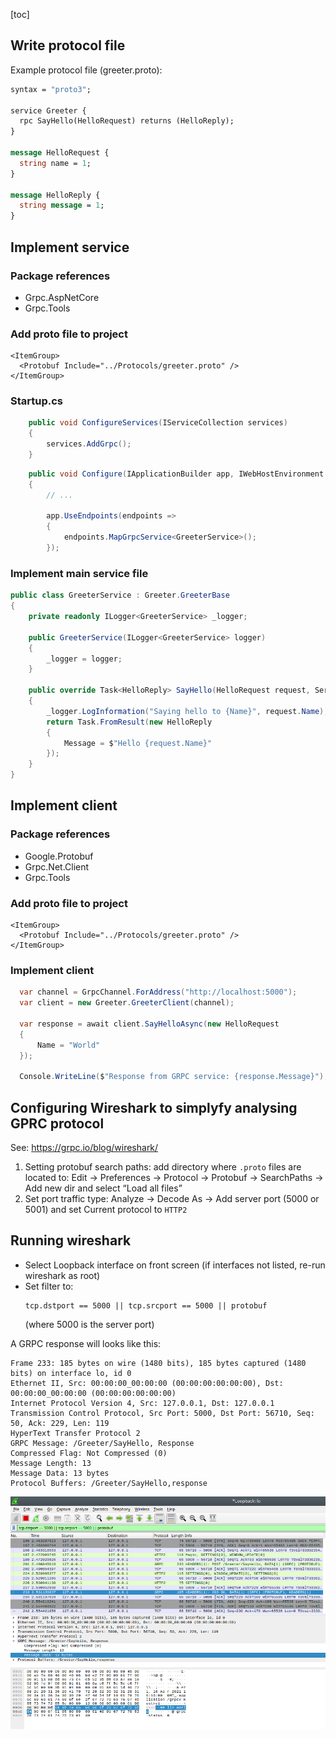 [toc]

## Write protocol file

Example protocol file (greeter.proto):

``` protobuf
syntax = "proto3";

service Greeter {
  rpc SayHello(HelloRequest) returns (HelloReply);
}

message HelloRequest {
  string name = 1;
}

message HelloReply {
  string message = 1;
}
```

## Implement service

### Package references

- Grpc.AspNetCore
- Grpc.Tools

### Add proto file to project

```
<ItemGroup>
  <Protobuf Include="../Protocols/greeter.proto" />
</ItemGroup>
```

### Startup.cs

```c#
    public void ConfigureServices(IServiceCollection services)
    {
        services.AddGrpc();
    }
```

``` c#
    public void Configure(IApplicationBuilder app, IWebHostEnvironment env)
    {
        // ...

        app.UseEndpoints(endpoints =>
        {
            endpoints.MapGrpcService<GreeterService>();
        });
```

### Implement main service file

```c#
public class GreeterService : Greeter.GreeterBase
{
    private readonly ILogger<GreeterService> _logger;

    public GreeterService(ILogger<GreeterService> logger)
    {
        _logger = logger;
    }

    public override Task<HelloReply> SayHello(HelloRequest request, ServerCallContext context)
    {
        _logger.LogInformation("Saying hello to {Name}", request.Name);
        return Task.FromResult(new HelloReply
        {
            Message = $"Hello {request.Name}"
        });
    }
}
```


## Implement client

### Package references

- Google.Protobuf
- Grpc.Net.Client
- Grpc.Tools

### Add proto file to project

```
<ItemGroup>
  <Protobuf Include="../Protocols/greeter.proto" />
</ItemGroup>
```

### Implement client

```c#
  var channel = GrpcChannel.ForAddress("http://localhost:5000");
  var client = new Greeter.GreeterClient(channel);
  
  var response = await client.SayHelloAsync(new HelloRequest
  {
      Name = "World"
  });
  
  Console.WriteLine($"Response from GRPC service: {response.Message}");
```

## Configuring Wireshark to simplyfy analysing GPRC protocol



See: https://grpc.io/blog/wireshark/



1. Setting protobuf search paths: add directory where `.proto` files are located to: Edit -> Preferences -> Protocol -> Protobuf -> SearchPaths -> Add new dir and select “Load all files”
2. Set port traffic type: Analyze -> Decode As -> Add server port (5000 or 5001)  and set Current protocol to `HTTP2`

## Running wireshark

- Select Loopback interface on front screen (if interfaces not listed, re-run wireshark as root)
- Set filter to: 
  ```
  tcp.dstport == 5000 || tcp.srcport == 5000 || protobuf
  ``` 
  (where 5000 is the server port)

A GRPC response will looks like this:

```
Frame 233: 185 bytes on wire (1480 bits), 185 bytes captured (1480 bits) on interface lo, id 0
Ethernet II, Src: 00:00:00_00:00:00 (00:00:00:00:00:00), Dst: 00:00:00_00:00:00 (00:00:00:00:00:00)
Internet Protocol Version 4, Src: 127.0.0.1, Dst: 127.0.0.1
Transmission Control Protocol, Src Port: 5000, Dst Port: 56710, Seq: 50, Ack: 229, Len: 119
HyperText Transfer Protocol 2
GRPC Message: /Greeter/SayHello, Response
Compressed Flag: Not Compressed (0)
Message Length: 13
Message Data: 13 bytes
Protocol Buffers: /Greeter/SayHello,response
```

![Screenshot](doc/images/wireshark_screenshot.png)